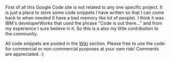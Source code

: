 First of all this Google Code site is not related to any one specific project. It is just a place to store some code snippets I have written so that I can come back to when needed (I have a bad memory like lot of people). I think it was IBM's developerWorks that used the phrase "Code is out there..." and from my experience I sure believe in it. So this is a also my little contribution to the community.

All code snippets are posted in the [Wiki](http://code.google.com/p/codesnippetssite/w/list) section. Please free to use the code for commercial or non-commercial purposes at your own risk! Comments are appreciated. :)